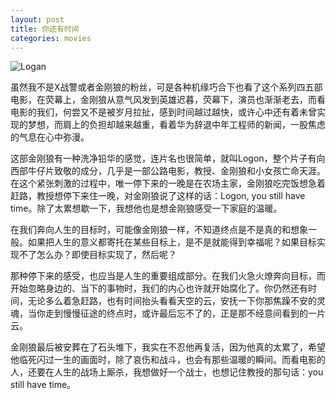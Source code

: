 ```yaml
---
layout: post
title: 你还有时间
categories: movies
---
```


![Logan](https://img3.doubanio.com/view/movie_poster_cover/lpst/public/p2431980130.jpg)

虽然我不是X战警或者金刚狼的粉丝，可是各种机缘巧合下也看了这个系列四五部电影，在荧幕上，金刚狼从意气风发到英雄迟暮，荧幕下，演员也渐渐老去，而看电影的我们，何尝又不是被岁月拉扯，感到时间越过越快，或许心中还有着未曾实现的梦想，而肩上的负担却越来越重，看着华为辞退中年工程师的新闻，一股焦虑的气息在心中弥漫。

这部金刚狼有一种洗净铅华的感觉，连片名也很简单，就叫Logon，整个片子有向西部牛仔片致敬的成分，几乎是一部公路电影，教授、金刚狼和小女孩亡命天涯。在这个紧张刺激的过程中，唯一停下来的一晚是在农场主家，金刚狼吃完饭想急着赶路，教授想停下来住一晚，对金刚狼说了这样的话：Logon, you still have time。除了太累想歇一下，我想他也是想金刚狼感受一下家庭的温暖。

在我们奔向人生的目标时，可能像金刚狼一样，不知道终点是不是真的和想象一般。如果把人生的意义都寄托在某些目标上，是不是就能得到幸福呢？如果目标实现不了怎么办？即使目标实现了，然后呢？

那种停下来的感受，也应当是人生的重要组成部分。在我们火急火燎奔向目标，而开始忽略身边的、当下的事物时，我们的内心也许就开始腐化了。你仍然还有时间，无论多么着急赶路，也有时间抬头看看天空的云，安抚一下你那焦躁不安的灵魂，当你走到慢慢征途的终点时，或许最后忘不了的，正是那不经意间看到的一片云。

金刚狼最后被安葬在了石头堆下，我实在不忍他再复活，因为他真的太累了，希望他临死闪过一生的画面时，除了哀伤和战斗，也会有那些温暖的瞬间。而看电影的人，还要在人生的战场上厮杀，我想做好一个战士，也想记住教授的那句话：you still have time。